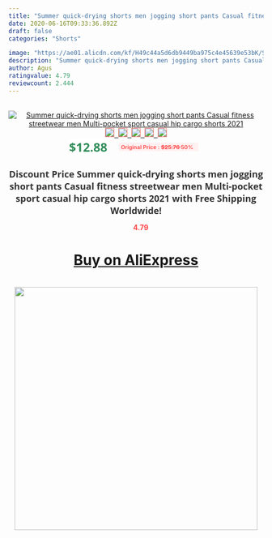 ```yaml
---
title: "Summer quick-drying shorts men jogging short pants Casual fitness streetwear men Multi-pocket sport casual hip cargo shorts 2021"
date: 2020-06-16T09:33:36.892Z
draft: false
categories: "Shorts"

image: "https://ae01.alicdn.com/kf/H49c44a5d6db9449ba975c4e45639e53bK/Summer-quick-drying-shorts-men-jogging-short-pants-Casual-fitness-streetwear-men-Multi-pocket-sport-casual.jpg"
description: "Summer quick-drying shorts men jogging short pants Casual fitness streetwear men Multi-pocket sport casual hip cargo shorts 2021"
author: Agus
ratingvalue: 4.79
reviewcount: 2.444
---
```

<br>
<div style="text-align: center;">
<a href="https://s.click.aliexpress.com/e/_A7tlsD" target="_blank" rel="nofollow noopener noreferrer"><img alt="Summer quick-drying shorts men jogging short pants Casual fitness streetwear men Multi-pocket sport casual hip cargo shorts 2021" class="magnifier-image" src="https://ae01.alicdn.com/kf/H49c44a5d6db9449ba975c4e45639e53bK/Summer-quick-drying-shorts-men-jogging-short-pants-Casual-fitness-streetwear-men-Multi-pocket-sport-casual.jpg_640x640.jpg">
<br>
<img style="border:1px solid salmon" src="https://ae01.alicdn.com/kf/H49c44a5d6db9449ba975c4e45639e53bK/Summer-quick-drying-shorts-men-jogging-short-pants-Casual-fitness-streetwear-men-Multi-pocket-sport-casual.jpg_120x120.jpg">&nbsp;&nbsp;<img style="border:1px solid salmon" src="https://ae01.alicdn.com/kf/Hc967ae454a2345f3966a20978eebbb1cJ/Summer-quick-drying-shorts-men-jogging-short-pants-Casual-fitness-streetwear-men-Multi-pocket-sport-casual.jpg_120x120.jpg">&nbsp;&nbsp;<img style="border:1px solid salmon" src="https://ae01.alicdn.com/kf/Hd01c881412d840bab45ca2500f91f480I/Summer-quick-drying-shorts-men-jogging-short-pants-Casual-fitness-streetwear-men-Multi-pocket-sport-casual.jpg_120x120.jpg">&nbsp;&nbsp;<img style="border:1px solid salmon" src="https://ae01.alicdn.com/kf/H2b581c8bbd224f9fa24c06cf5da09041t/Summer-quick-drying-shorts-men-jogging-short-pants-Casual-fitness-streetwear-men-Multi-pocket-sport-casual.jpg_120x120.jpg">&nbsp;&nbsp;<img style="border:1px solid salmon" src="https://ae01.alicdn.com/kf/H25acf861ec4c4c948336815fd2146442P/Summer-quick-drying-shorts-men-jogging-short-pants-Casual-fitness-streetwear-men-Multi-pocket-sport-casual.jpg_120x120.jpg"></a></div><br0>
<div style="text-align: center;"><span style="background-color: white; border: 0px; box-sizing: border-box; color: seagreen; display: inline-block; font-family: &quot;open sans&quot; , &quot;arial&quot; , &quot;helvetica&quot; , sans-serif , &quot;heiti&quot;; font-size: 24px; font-stretch: inherit; font-weight: 700; line-height: inherit; margin: 0px 10px 0px 0px; padding: 0px; vertical-align: middle;">$12.88 </span>
<span style="background: rgb(255 , 241 , 241); border-radius: 3px; border: 0px; box-sizing: border-box; color: #ff4747; display: inline-block; font-family: inherit; font-size: 12px; font-stretch: inherit; font-style: inherit; font-variant: inherit; font-weight: 600; line-height: inherit; margin: 0px; padding: 2px 5px; transform: scale(0.9); vertical-align: middle;">Original Price : <b style="text-decoration: line-through;">$25.76 </b> 50%&nbsp;&nbsp;</span></div>
<h1 style="color: #333333; display: inline-block; font-family: &quot;open sans&quot; , &quot;arial&quot; , &quot;helvetica&quot; , sans-serif , &quot;heiti&quot;; font-size: 18px; font-stretch: inherit; font-weight: 700; text-align: center;">Discount Price Summer quick-drying shorts men jogging short pants Casual fitness streetwear men Multi-pocket sport casual hip cargo shorts 2021 with Free Shipping Worldwide!</h1>
<div style="color: #ff4747; text-align: center;">
<img src="https://4.bp.blogspot.com/-M0ZcTcb-5uY/XleCXlxnR4I/AAAAAAAAAEc/OrjgMkXV1oMQFaCRZj5HQwOCBcu3w1FegCPcBGAYYCw/s1600/star.png" style="height: 15px;">&nbsp;<b>4.79</b></div>
<div class="button_cont" align="center"><a class="buynow_a" href="https://s.click.aliexpress.com/e/_A7tlsD" target="_blank" rel="nofollow noopener noreferrer"><H1>Buy on AliExpress</H1></a></div><br>
<div class="separator" style="clear: both; text-align: center;">
<img src="https://lh3.googleusercontent.com/-pTy5HemUv9M/XlePHvY0dAI/AAAAAAAAAE4/0nX5iRUoIWY8eMW9Dpxeirr157OZliDIgCLcBGAsYHQ/s1600/badge.gif" width="480">
</div>
